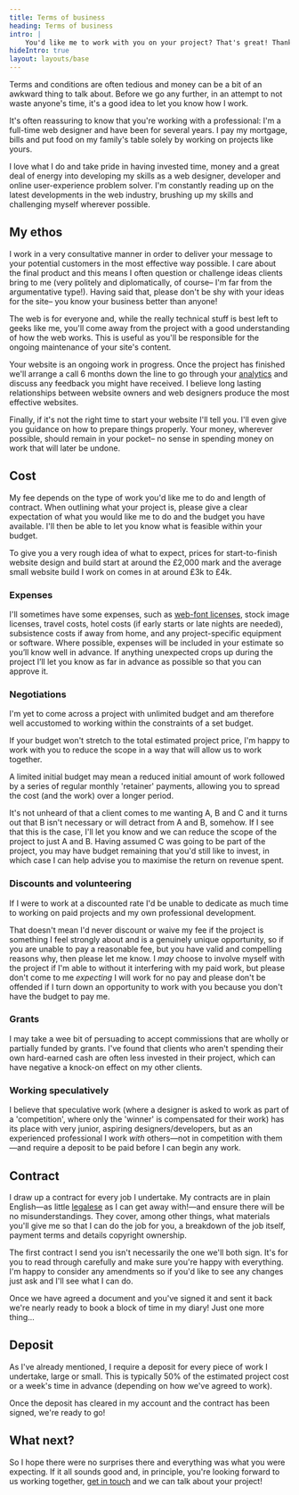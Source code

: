 ```yaml
---
title: Terms of business
heading: Terms of business
intro: |
    You'd like me to work with you on your project? That's great! Thanks for thinking of me and for taking the time to get in touch. Before we go any further, have a quick read of this page.
hideIntro: true
layout: layouts/base
---
```


Terms and conditions are often tedious and money can be a bit of an awkward thing to talk about. Before we go any further, in an attempt to not waste anyone's time, it's a good idea to let you know how I work.

It's often reassuring to know that you're working with a professional: I'm a full-time web designer and have been for several years. I pay my mortgage, bills and put food on my family's table solely by working on projects like yours.

I love what I do and take pride in having invested time, money and a great deal of energy into developing my skills as a web designer, developer and online user-experience problem solver. I'm constantly reading up on the latest developments in the web industry, brushing up my skills and challenging myself wherever possible.


## My ethos

I work in a very consultative manner in order to deliver your message to your potential customers in the most effective way possible. I care about the final product and this means I often question or challenge ideas clients bring to me (very politely and diplomatically,  of course– I'm far from the argumentative type!). Having said that, please don't be shy with your ideas for the site– you know your business better than anyone!

The web is for everyone and, while the really technical stuff is best left to geeks like me, you'll come away from the project with a good understanding of how the web works. This is useful as you'll be responsible for the ongoing maintenance of your site's content.

Your website is an ongoing work in progress. Once the project has finished we'll arrange a call 6 months down the line to go through your [analytics](/blog/google-analytics) and discuss any feedback you might have received. I believe long lasting relationships between website owners and web designers produce the most effective websites.

Finally, if it's not the right time to start your website I'll tell you. I'll even give you guidance on how to prepare things properly. Your money, wherever possible, should remain in your pocket– no sense in spending money on work that will later be undone.


## Cost

My fee depends on the type of work you'd like me to do and length of contract. When outlining what your project is, please give a clear expectation of what you would like me to do and the budget you have available. I'll then be able to let you know what is feasible within your budget.

To give you a very rough idea of what to expect, prices for start-to-finish website design and build start at around the £2,000 mark and the average small website build I work on comes in at around £3k to £4k.


### Expenses

I'll sometimes have some expenses, such as [web-font licenses](/blog/webfonts), stock image licenses, travel costs, hotel costs (if early starts or late nights are needed), subsistence costs if away from home, and any project-specific equipment or software. Where possible, expenses will be included in your estimate so you’ll know well in advance. If anything unexpected crops up during the project I’ll let you know as far in advance as possible so that you can approve it.


### Negotiations

I'm yet to come across a project with unlimited budget and am therefore well accustomed to working within the constraints of a set budget.

If your budget won't stretch to the total estimated project price, I'm happy to work with you to reduce the scope in a way that will allow us to work together.

A limited initial budget may mean a reduced initial amount of work followed by a series of regular monthly 'retainer' payments, allowing you to spread the cost (and the work) over a longer period.

It's not unheard of that a client comes to me wanting A, B and C and it turns out that B isn't necessary or will detract from A and B, somehow. If I see that this is the case, I'll let you know and we can reduce the scope of the project to just A and B. Having assumed C was going to be part of the project, you may have budget remaining that you'd still like to invest, in which case I can help advise you to maximise the return on revenue spent.


### Discounts and volunteering

If I were to work at a discounted rate I'd be unable to dedicate as much time to working on paid projects and my own professional development.

That doesn't mean I'd never discount or waive my fee if the project is something I feel strongly about and is a genuinely unique opportunity, so if you are unable to pay a reasonable fee, but you have valid and compelling reasons why, then please let me know. I _may_ choose to involve myself with the project if I'm able to without it interfering with my paid work, but please don't come to me _expecting_ I will work for no pay and please don't be offended if I turn down an opportunity to work with you because you don't have the budget to pay me.


### Grants

I may take a wee bit of persuading to accept commissions that are wholly or partially funded by grants. I've found that clients who aren't spending their own hard-earned cash are often less invested in their project, which can have negative a knock-on effect on my other clients.


### Working speculatively

I believe that speculative work (where a designer is asked to work as part of a 'competition', where only the 'winner' is compensated for their work) has its place with very junior, aspiring designers/developers, but as an experienced professional I work _with_ others—not in competition with them—and require a deposit to be paid before I can begin any work.


## Contract

I draw up a contract for every job I undertake. My contracts are in plain English—as little [legalese](http://en.wikipedia.org/wiki/Legal_writing#Legalese) as I can get away with!—and ensure there will be no misunderstandings. They cover, among other things, what materials you'll give me so that I can do the job for you, a breakdown of the job itself, payment terms and details copyright ownership.

The first contract I send you isn't necessarily the one we'll both sign. It's for you to read through carefully and make sure you're happy with everything. I'm happy to consider any amendments so if you'd like to see any changes just ask and I'll see what I can do.

Once we have agreed a document and you've signed it and sent it back we're nearly ready to book a block of time in my diary! Just one more thing…


## Deposit

As I've already mentioned, I require a deposit for every piece of work I undertake, large or small. This is typically 50% of the estimated project cost or a week's time in advance (depending on how we've agreed to work).

Once the deposit has cleared in my account and the contract has been signed, we're ready to go!


## What next?

So I hope there were no surprises there and everything was what you were expecting. If it all sounds good and, in principle, you're looking forward to us working together, [get in touch](/contact) and we can talk about your project!
